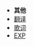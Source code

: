 - **其他**
- [翻译](/entertainment/translate.md)
- [歌词](/entertainment/lyrics.md)
- [EXP](/entertainment/Experimental.md)

